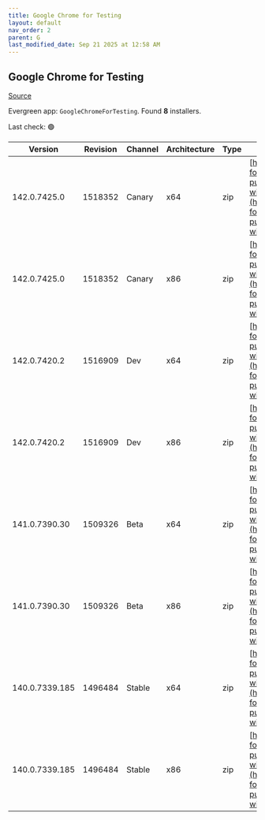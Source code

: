 ```yaml
---
title: Google Chrome for Testing
layout: default
nav_order: 2
parent: G
last_modified_date: Sep 21 2025 at 12:58 AM
---
```


## Google Chrome for Testing

[Source](https://googlechromelabs.github.io/chrome-for-testing/)

Evergreen app: `GoogleChromeForTesting`. Found **8** installers.

Last check: 🟢

| Version        | Revision | Channel | Architecture | Type | URI                                                                                                                                                                                              |
| -------------- | -------- | ------- | ------------ | ---- | ------------------------------------------------------------------------------------------------------------------------------------------------------------------------------------------------ |
| 142.0.7425.0   | 1518352  | Canary  | x64          | zip  | [https://storage.googleapis.com/chrome-for-testing-public/142.0.7425.0/win64/chrome-win64.zip](https://storage.googleapis.com/chrome-for-testing-public/142.0.7425.0/win64/chrome-win64.zip)     |
| 142.0.7425.0   | 1518352  | Canary  | x86          | zip  | [https://storage.googleapis.com/chrome-for-testing-public/142.0.7425.0/win32/chrome-win32.zip](https://storage.googleapis.com/chrome-for-testing-public/142.0.7425.0/win32/chrome-win32.zip)     |
| 142.0.7420.2   | 1516909  | Dev     | x64          | zip  | [https://storage.googleapis.com/chrome-for-testing-public/142.0.7420.2/win64/chrome-win64.zip](https://storage.googleapis.com/chrome-for-testing-public/142.0.7420.2/win64/chrome-win64.zip)     |
| 142.0.7420.2   | 1516909  | Dev     | x86          | zip  | [https://storage.googleapis.com/chrome-for-testing-public/142.0.7420.2/win32/chrome-win32.zip](https://storage.googleapis.com/chrome-for-testing-public/142.0.7420.2/win32/chrome-win32.zip)     |
| 141.0.7390.30  | 1509326  | Beta    | x64          | zip  | [https://storage.googleapis.com/chrome-for-testing-public/141.0.7390.30/win64/chrome-win64.zip](https://storage.googleapis.com/chrome-for-testing-public/141.0.7390.30/win64/chrome-win64.zip)   |
| 141.0.7390.30  | 1509326  | Beta    | x86          | zip  | [https://storage.googleapis.com/chrome-for-testing-public/141.0.7390.30/win32/chrome-win32.zip](https://storage.googleapis.com/chrome-for-testing-public/141.0.7390.30/win32/chrome-win32.zip)   |
| 140.0.7339.185 | 1496484  | Stable  | x64          | zip  | [https://storage.googleapis.com/chrome-for-testing-public/140.0.7339.185/win64/chrome-win64.zip](https://storage.googleapis.com/chrome-for-testing-public/140.0.7339.185/win64/chrome-win64.zip) |
| 140.0.7339.185 | 1496484  | Stable  | x86          | zip  | [https://storage.googleapis.com/chrome-for-testing-public/140.0.7339.185/win32/chrome-win32.zip](https://storage.googleapis.com/chrome-for-testing-public/140.0.7339.185/win32/chrome-win32.zip) |
